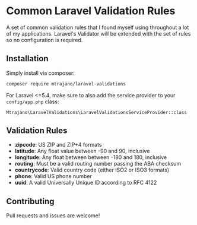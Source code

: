 # Common Laravel Validation Rules

A set of common validation rules that I found myself using throughout a lot of my applications. Laravel's Validator will be extended with the set of rules so no configuration is required. 

## Installation
Simply install via composer:
```bash
composer require mtrajano/laravel-validations
```
For Laravel <=5.4, make sure to also add the service provider to your `config/app.php` class:
```
Mtrajano\LaravelValidations\LaravelValidationsServiceProvider::class
```

## Validation Rules
- **zipcode**: US ZIP and ZIP+4 formats
- **latitude**: Any float value between -90 and 90, inclusive
- **longitude**: Any float between between -180 and 180, inclusive
- **routing**: Must be a valid routing number passing the ABA checksum
- **countrycode**: Valid country code (either ISO2 or ISO3 formats)
- **phone**: Valid US phone number
- **uuid**: A valid Universally Unique ID according to RFC 4122

## Contributing
Pull requests and issues are welcome!


